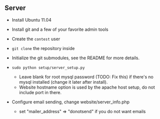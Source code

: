 ## Server

* Install Ubuntu 11.04
* Install git and a few of your favorite admin tools
* Create the `contest` user
* `git clone` the repository inside
* Initialize the git submodules, see the README for more details.
* `sudo python setup/server_setup.py`

    * Leave blank for root mysql password (TODO: Fix this) if there's no mysql installed (change it later after install).
    * Website hostname option is used by the apache host setup, do not include port in there.
    
* Configure email sending, change website/server_info.php

    * set "mailer_address" => "donotsend" if you do not want emails